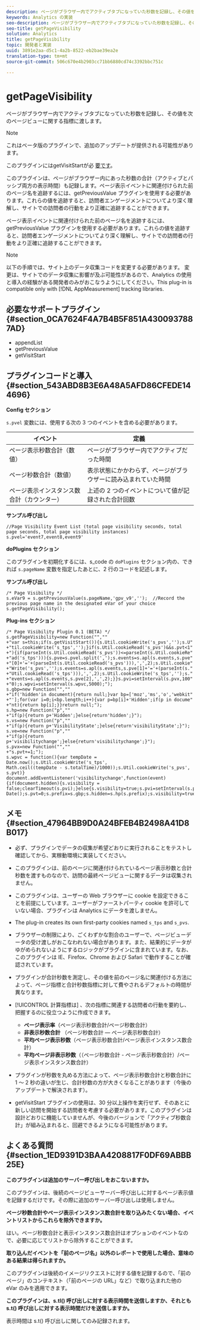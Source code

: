 ```yaml
---
description: ページがブラウザー内でアクティブタブになっていた秒数を記録し、その値を次のページビューに関する指標に渡します。
keywords: Analytics の実装
seo-description: ページがブラウザー内でアクティブタブになっていた秒数を記録し、その値を次のページビューに関する指標に渡します。
seo-title: getPageVisibility
solution: Analytics
title: getPageVisibility
topic: 開発者と実装
uuid: 3891e2aa-d5c1-4a2b-8522-eb2bae39ea2e
translation-type: tm+mt
source-git-commit: 506c670e4b2903cc71bb6880cd74c3392bbc751c

---
```



# getPageVisibility

ページがブラウザー内でアクティブタブになっていた秒数を記録し、その値を次のページビューに関する指標に渡します。

>[!NOTE]
>
>これはベータ版のプラグインで、追加のアップデートが提供される可能性があります。

このプラグインにはgetVisitStartが必 [要です](../../../implement/js-implementation/plugins/getvisitstart.md#concept_1C3CD25A87094A498A1D8A455963FBD8)。

このプラグインは、ページがブラウザー内にあった秒数の合計（アクティブとパッシブ両方の表示時間）も記録します。ページ表示イベントに関連付けられた前のページ名を追跡するには、getPreviousValue プラグインを使用する必要があります。これらの値を追跡すると、訪問者エンゲージメントについてより深く理解し、サイトでの訪問者の行動をより正確に追跡することができます。

ページ表示イベントに関連付けられた前のページ名を追跡するには、getPreviousValue プラグインを使用する必要があります。これらの値を追跡すると、訪問者エンゲージメントについてより深く理解し、サイトでの訪問者の行動をより正確に追跡することができます。

>[!NOTE]
>
>以下の手順では、サイト上のデータ収集コードを変更する必要があります。 変更は、サイトでのデータ収集に影響が及ぶ可能性があるので、Analytics の使用と導入の経験がある開発者のみがおこなうようにしてください。This plug-in is compatible only with [!DNL AppMeasurement] tracking libraries.

## 必要なサポートプラグイン {#section_0CA7624F4A7B4B5F851A4300937887AD}

* appendList
* getPreviousValue
* getVisitStart

## プラグインコードと導入 {#section_543ABD8B3E6A48A5AFD86CFEDE144696}

**Config セクション**

`s.pvel` 変数には、使用する次の 3 つのイベントを含める必要があります。

| イベント | 定義 |
|---|---|
| ページ表示秒数合計（数値） | ページがブラウザー内でアクティブだった時間 |
| ページ秒数合計（数値） | 表示状態にかかわらず、ページがブラウザーに読み込まれていた時間 |
| ページ表示インスタンス数合計（カウンター） | 上述の 2 つのイベントについて値が記録された合計回数 |

**サンプル呼び出し**

```
//Page Visibility Event List (total page visibility seconds, total page seconds, total page visibility instances) 
s.pvel='event7,event8,event9' 
```

**doPlugins セクション**

このプラグインを初期化するには、s_code の `doPlugins` セクション内の、できれば `s.pageName` 変数を指定したあとに、2 行のコードを記述します。

**サンプル呼び出し**

```
/* Page Visibility */ 
s.eVar9 = s.getPreviousValue(s.pageName,'gpv_v9','');  //Record the previous page name in the designated eVar of your choice 
s.getPageVisibility(); 
```

**Plug-ins セクション**

```
/* Page Visibility Plugin 0.1 (BETA) */ 
s.getPageVisibility=new Function("","" 
+"var s=this;if(s.getVisitStart()){s.Util.cookieWrite('s_pvs','');s.U" 
+"til.cookieWrite('s_tps','');}if(s.Util.cookieRead('s_pvs')&&s.pvt<1" 
+"){if(parseInt(s.Util.cookieRead('s_pvs'))<=parseInt(s.Util.cookieRe" 
+"ad('s_tps'))){s.pve=s.pvel.split(',');s.events=s.apl(s.events,s.pve" 
+"[0]+'='+(parseInt(s.Util.cookieRead('s_pvs'))),',',2);s.Util.cookie" 
+"Write('s_pvs','');s.events=s.apl(s.events,s.pve[1]+'='+(parseInt(s." 
+"Util.cookieRead('s_tps'))),',',2);s.Util.cookieWrite('s_tps','');s." 
+"events=s.apl(s.events,s.pve[2],',',2);}}s.pvi=setInterval(s.pvx,100" 
+"0);s.wpvi=setInterval(s.wpvc,5000);"); 
s.gbp=new Function("","" 
+"if('hidden'in document){return null;}var bp=['moz','ms','o','webkit" 
+"'];for(var i=0;i<bp.length;i++){var p=bp[i]+'Hidden';if(p in docume" 
+"nt){return bp[i];}}return null;"); 
s.hp=new Function("p","" 
+"if(p){return p+'Hidden';}else{return'hidden';}"); 
s.vs=new Function("p","" 
+"if(p){return p+'VisibilityState';}else{return'visibilityState';}"); 
s.ve=new Function("p","" 
+"if(p){return p+'visibilitychange';}else{return'visibilitychange';}"); 
s.pvx=new Function("","" 
+"s.pvt+=1;"); 
s.wpvc = function(){var tempDate = Date.now();s.Util.cookieWrite('s_tps', 
Math.ceil((tempDate - s.totalTime)/1000));s.Util.cookieWrite('s_pvs', s.pvt)} 
document.addEventListener('visibilitychange',function(event){if(document.hidden){s.visibility = false;clearTimeout(s.pvi);}else{s.visibility=true;s.pvi=setInterval(s.pvx,1000);}});s.totalTime=new Date();s.pvt=0;s.prefix=s.gbp;s.hidden=s.hp(s.prefix);s.visibility=true;s.visibilityState=s.vs(s.prefix);s.visibilityEvent=s.ve(s.prefix); 
```

## メモ {#section_47964BB9D0A24BFEB4B2498A41D8B017}

* 必ず、プラグインでデータの収集が希望どおりに実行されることをテストし確認してから、実稼動環境に実装してください。
* このプラグインは、前のページに関連付けられているページ表示秒数と合計秒数を渡すものなので、訪問の最終ページビューに関するデータは収集されません。
* このプラグインは、ユーザーの Web ブラウザーに cookie を設定できることを前提にしています。ユーザーがファーストパーティ cookie を許可していない場合、プラグインは Analytics にデータを渡しません。
* The plug-in creates its own first-party cookies named `s_tps` and `s_pvs`.

* ブラウザーの制限により、ごくわずかな割合のユーザーで、ページビューデータの受け渡しがおこなわれない場合があります。また、結果的にデータがゆがめられないようにするロジックがプラグインに含まれています。なお、このプラグインは IE、Firefox、Chrome および Safari で動作することが確認されています。
* プラグインが合計秒数を測定し、その値を前のページ名に関連付ける方法によって、ページ指標と合計秒数指標に対して費やされるデフォルトの時間が異なります。
* [!UICONTROL 計算指標は] 、次の指標に関連する訪問者の行動を要約し、把握するのに役立つように作成できます。

   * **ページ表示率**（ページ表示秒数合計/ページ秒数合計）
   * **非表示秒数合計** （ページ秒数合計 — ページ表示秒数合計）
   * **平均ページ表示秒数**（ページ表示秒数合計/ページ表示インスタンス数合計）
   * **平均ページ非表示秒数**（（ページ秒数合計 - ページ表示秒数合計）/ページ表示インスタンス数合計）

* プラグインが秒数を丸める方法によって、ページ表示秒数合計と秒数合計に 1 ～ 2 秒の違いが生じ、合計秒数の方が大きくなることがあります（今後のアップデートで解決されます）。
* getVisitStart プラグインの使用は、30 分以上操作を実行せず、そのあとに新しい訪問を開始する訪問者を考慮する必要があります。このプラグインは設計どおりに機能していませんが、今後のバージョンで「アクティブ秒数合計」が組み込まれると、回避できるようになる可能性があります。

## よくある質問 {#section_1ED9391D3BAA4208817F0DF69ABBB25E}

**このプラグインは追加のサーバー呼び出しをおこないますか。**

このプラグインは、後続のページビューサーバー呼び出しに対するページ表示値を記録するだけです。その際に追加のサーバー呼び出しは使用しません。

**ページ秒数合計やページ表示インスタンス数合計を取り込みたくない場合、イベントリストからこれらを除外できますか。**

はい。ページ秒数合計と表示インスタンス数合計はオプションのイベントなので、必要に応じてリストから除外することができます。

**取り込んだイベントを「前のページ名」以外のレポートで使用した場合、意味のある結果は得られますか。**

このプラグインは後続のイメージリクエストに対する値を記録するので、「前のページ」のコンテキスト（「前のページの URL」など）で取り込まれた他の eVar のみを適用できます。

**このプラグインは、s.tl() 呼び出しに対する表示時間を送信しますか、それとも s.t() 呼び出しに対する表示時間だけを送信しますか。**

表示時間は s.t() 呼び出しに関してのみ記録されます。
